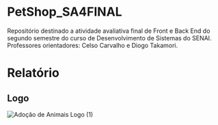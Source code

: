 # PetShop_SA4FINAL
Repositório destinado a atividade avaliativa final de Front e Back End do segundo semestre do curso de Desenvolvimento de Sistemas do SENAI.
<br>
Professores orientadores: Celso Carvalho e Diogo Takamori.

# Relatório

## Logo

![Adoção de Animais Logo (1)](https://github.com/ProjetoJavaDiogo/PetShop_SA4FINAL/assets/124289155/522dc3b5-fe21-4178-b8f4-ab10200d1278)
